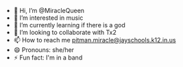 - 👋 Hi, I’m @MiracleQueen
- 👀 I’m interested in music 
- 🌱 I’m currently learning if there is a god
- 💞️ I’m looking to collaborate with  Tx2
- 📫 How to reach me pitman.miracle@jayschools.k12.in.us
- 😄 Pronouns: she/her
- ⚡ Fun fact: I'm in a band 

<!---
MiracleQueen/MiracleQueen is a ✨ special ✨ repository because its `README.md` (this file) appears on your GitHub profile.
You can click the Preview link to take a look at your changes.
--->
